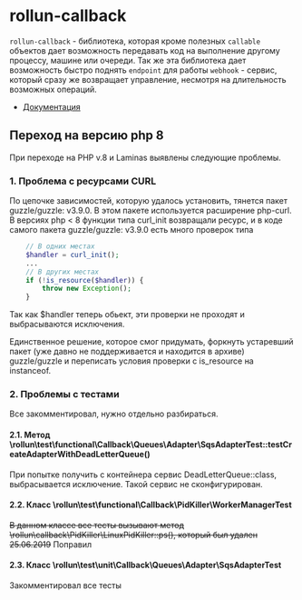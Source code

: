 # rollun-callback

`rollun-callback` - библиотека, которая кроме полезных `callable` объектов дает возможность передавать код на 
выполнение другому процессу, машине или очереди. Так же эта библиотека дает возможность быстро поднять `endpoint` для 
работы `webhook` - сервис, который сразу же возвращает управление, несмотря на длительность возможных операций.

* [Документация](https://rollun-com.github.io/rollun-datastore)

## Переход на версию php 8
При переходе на PHP v.8 и Laminas выявлены следующие проблемы.
### 1. Проблема с ресурсами CURL
По цепочке зависимостей, которую удалось установить, тянется пакет guzzle/guzzle: v3.9.0.
В этом пакете используется расширение php-curl. 
В версиях php < 8 функции типа curl_init возвращали ресурс, и в коде самого пакета guzzle/guzzle: v3.9.0 есть много проверок типа
```php
    // В одних местах
    $handler = curl_init();
    ...
    // В других местах 
    if (!is_resource($handler)) {
        throw new Exception();
    }
```
Так как $handler теперь обьект, эти проверки не проходят и выбрасываются исключения.

Единственное решение, которое смог придумать, форкнуть устаревший пакет (уже давно не поддерживается и находится в архиве) guzzle/guzzle
и переписать условия проверки с is_resource на instanceof.

### 2. Проблемы с тестами

Все закомментировал, нужно отдельно разбираться.

#### 2.1. Метод \rollun\test\functional\Callback\Queues\Adapter\SqsAdapterTest::testCreateAdapterWithDeadLetterQueue()
При попытке получить с контейнера сервис DeadLetterQueue::class, выбрасывается исключение. Такой сервис не сконфигурирован.


#### 2.2. Класс \rollun\test\functional\Callback\PidKiller\WorkerManagerTest
~~В данном классе все тесты вызывают метод \rollun\callback\PidKiller\LinuxPidKiller::ps(), который был удален 25.06.2019~~
Поправил

#### 2.3. Класс \rollun\test\unit\Callback\Queues\Adapter\SqsAdapterTest
Закомментировал все тесты

